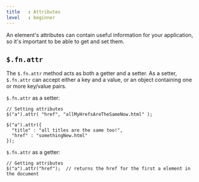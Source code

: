 ```yaml
---
title   : Attributes
level   : beginner
---
```

An element's attributes can contain useful information for your application, so it's important to be able to get and set them.

## `$.fn.attr`

The `$.fn.attr` method acts as both a getter and a setter. As a setter, `$.fn.attr` can accept either a key and a value, or an object containing one or more key/value pairs.

`$.fn.attr` as a setter:

```
// Setting attributes
$("a").attr( "href", "allMyHrefsAreTheSameNow.html" );

$("a").attr({
  "title" : "all titles are the same too!",
  "href" : "somethingNew.html"
});
```

`$.fn.attr` as a getter:

```
// Getting attributes
$("a").attr("href");  // returns the href for the first a element in the document
```